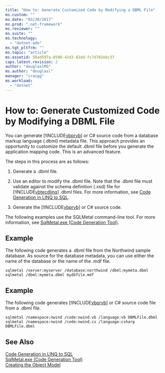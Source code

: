 ```yaml
---
title: "How to: Generate Customized Code by Modifying a DBML File"
ms.custom: ""
ms.date: "03/30/2017"
ms.prod: ".net-framework"
ms.reviewer: ""
ms.suite: ""
ms.technology: 
  - "dotnet-ado"
ms.tgt_pltfrm: ""
ms.topic: "article"
ms.assetid: 50ad597a-8598-42d3-82dd-fc7d702ebc37
caps.latest.revision: 2
author: "douglaslMS"
ms.author: "douglasl"
manager: "craigg"
ms.workload: 
  - "dotnet"
---
```

# How to: Generate Customized Code by Modifying a DBML File
You can generate [!INCLUDE[vbprvb](../../../../../../includes/vbprvb-md.md)] or C# source code from a database markup language (.dbml) metadata file. This approach provides an opportunity to customize the default .dbml file before you generate the application mapping code. This is an advanced feature.  
  
 The steps in this process are as follows:  
  
1.  Generate a .dbml file.  
  
2.  Use an editor to modify the .dbml file. Note that the .dbml file must validate against the schema definition (.xsd) file for [!INCLUDE[vbtecdlinq](../../../../../../includes/vbtecdlinq-md.md)] .dbml files. For more information, see [Code Generation in LINQ to SQL](../../../../../../docs/framework/data/adonet/sql/linq/code-generation-in-linq-to-sql.md).  
  
3.  Generate the [!INCLUDE[vbprvb](../../../../../../includes/vbprvb-md.md)] or C# source code.  
  
 The following examples use the SQLMetal command-line tool. For more information, see [SqlMetal.exe (Code Generation Tool)](../../../../../../docs/framework/tools/sqlmetal-exe-code-generation-tool.md).  
  
## Example  
 The following code generates a .dbml file from the Northwind sample database. As source for the database metadata, you can use either the name of the database or the name of the .mdf file.  
  
```  
sqlmetal /server:myserver /database:northwind /dbml:mymeta.dbml  
sqlmetal /dbml:mymeta.dbml mydbfile.mdf  
```  
  
## Example  
 The following code generates [!INCLUDE[vbprvb](../../../../../../includes/vbprvb-md.md)] or C# source code file from a .dbml file.  
  
```  
sqlmetal /namespace:nwind /code:nwind.vb /language:vb DBMLFile.dbml  
sqlmetal /namespace:nwind /code:nwind.cs /language:csharp DBMLFile.dbml  
```  
  
## See Also  
 [Code Generation in LINQ to SQL](../../../../../../docs/framework/data/adonet/sql/linq/code-generation-in-linq-to-sql.md)  
 [SqlMetal.exe (Code Generation Tool)](../../../../../../docs/framework/tools/sqlmetal-exe-code-generation-tool.md)  
 [Creating the Object Model](../../../../../../docs/framework/data/adonet/sql/linq/creating-the-object-model.md)
